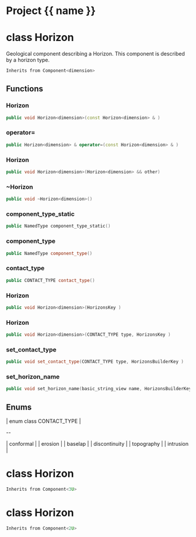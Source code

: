 <script setup>
import {useRoute} from 'vitepress'
const {path} = useRoute()
const tokens = path.split('/')
const words = tokens[2].split('-');
for (let i = 0; i < words.length; i++) {
    words[i] = words[i].charAt(0).toUpperCase() + words[i].slice(1);
    words[i] = words[i].replace('geode', 'Geode')
}
const name = words.join('-');
</script>
# Project {{ name }}

# class Horizon


 Geological component describing a Horizon. This component is described by a horizon type.



```cpp
Inherits from Component<dimension>
```



## Functions

### Horizon

```cpp
public void Horizon<dimension>(const Horizon<dimension> & )
```


### operator=

```cpp
public Horizon<dimension> & operator=(const Horizon<dimension> & )
```


### Horizon

```cpp
public void Horizon<dimension>(Horizon<dimension> && other)
```


### ~Horizon

```cpp
public void ~Horizon<dimension>()
```


### component_type_static

```cpp
public NamedType component_type_static()
```


### component_type

```cpp
public NamedType component_type()
```


### contact_type

```cpp
public CONTACT_TYPE contact_type()
```


### Horizon

```cpp
public void Horizon<dimension>(HorizonsKey )
```


### Horizon

```cpp
public void Horizon<dimension>(CONTACT_TYPE type, HorizonsKey )
```


### set_contact_type

```cpp
public void set_contact_type(CONTACT_TYPE type, HorizonsBuilderKey )
```


### set_horizon_name

```cpp
public void set_horizon_name(basic_string_view name, HorizonsBuilderKey )
```




## Enums

| enum class CONTACT_TYPE |

--

| conformal |
| erosion |
| baselap |
| discontinuity |
| topography |
| intrusion |





# class Horizon


```cpp
Inherits from Component<3U>
```



# class Horizon


```cpp
Inherits from Component<2U>
```



